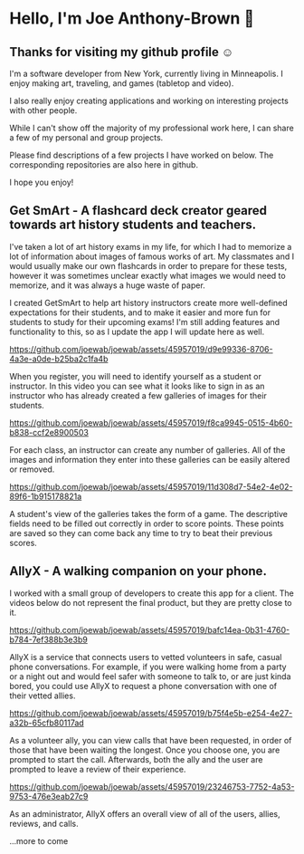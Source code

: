 # Hello, I'm Joe Anthony-Brown 👋

## Thanks for visiting my github profile ☺️

I'm a software developer from New York, currently living in Minneapolis.
I enjoy making art, traveling, and games (tabletop and video).

I also really enjoy creating applications and working on interesting projects with other people.

While I can't show off the majority of my professional work here, I can share a few of my personal and group projects.

Please find descriptions of a few projects I have worked on below. The corresponding repositories are also here in github. 

I hope you enjoy!

## Get SmArt - A flashcard deck creator geared towards art history students and teachers.

I've taken a lot of art history exams in my life, for which I had to memorize a lot of information about images of famous works of art. My classmates and I would usually make our own flashcards in order to prepare for these tests, however it was sometimes unclear exactly what images we would need to memorize, and it was always a huge waste of paper.

I created GetSmArt to help art history instructors create more well-defined expectations for their students, and to make it easier and more fun for students to study for their upcoming exams! I'm still adding features and functionality to this, so as I update the app I will update here as well.



https://github.com/joewab/joewab/assets/45957019/d9e99336-8706-4a3e-a0de-b25ba2c1fa4b



When you register, you will need to identify yourself as a student or instructor. In this video you can see what it looks like to sign in as an instructor who has already created a few galleries of images for their students.


https://github.com/joewab/joewab/assets/45957019/f8ca9945-0515-4b60-b838-ccf2e8900503


For each class, an instructor can create any number of galleries. All of the images and information they enter into these galleries can be easily altered or removed.


https://github.com/joewab/joewab/assets/45957019/11d308d7-54e2-4e02-89f6-1b915178821a


A student's view of the galleries takes the form of a game. The descriptive fields need to be filled out correctly in order to score points. These points are saved so they can come back any time to try to beat their previous scores.


## AllyX - A walking companion on your phone.

I worked with a small group of developers to create this app for a client. The videos below do not represent the final product, but they are pretty close to it.

https://github.com/joewab/joewab/assets/45957019/bafc14ea-0b31-4760-b784-7ef388b3e3b9

AllyX is a service that connects users to vetted volunteers in safe, casual phone conversations. For example, if you were walking home from a party or a night out and would feel safer with someone to talk to, or are just kinda bored, you could use AllyX to request a phone conversation with one of their vetted allies.

https://github.com/joewab/joewab/assets/45957019/b75f4e5b-e254-4e27-a32b-65cfb80117ad

As a volunteer ally, you can view calls that have been requested, in order of those that have been waiting the longest. Once you choose one, you are prompted to start the call. Afterwards, both the ally and the user are prompted to leave a review of their experience.

https://github.com/joewab/joewab/assets/45957019/23246753-7752-4a53-9753-476e3eab27c9

As an administrator, AllyX offers an overall view of all of the users, allies, reviews, and calls.

...more to come



<!--
**joewab/joewab** is a ✨ _special_ ✨ repository because its `README.md` (this file) appears on your GitHub profile.

Here are some ideas to get you started:

- 🔭 I’m currently working on ...
- 🌱 I’m currently learning ...
- 👯 I’m looking to collaborate on ...
- 🤔 I’m looking for help with ...
- 💬 Ask me about ...
- 📫 How to reach me: ...
- 😄 Pronouns: ...
- ⚡ Fun fact: ...
-->

